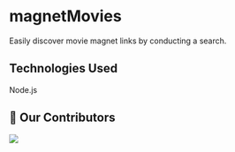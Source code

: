 # magnetMovies

Easily discover movie magnet links by conducting a search.

## Technologies Used
Node.js

## :handshake: Our Contributors
<a href="hhttps://github.com//adithyapaib/magnetMovies/graphs/contributors">
  <img src="https://contrib.rocks/image?repo=/adithyapaib/magnetMovies" />
</a>
